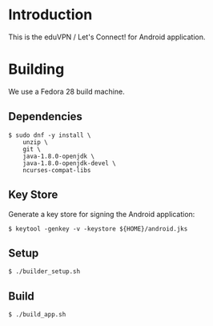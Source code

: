 # Introduction

This is the eduVPN / Let's Connect! for Android application.

# Building

We use a Fedora 28 build machine.

## Dependencies

    $ sudo dnf -y install \
        unzip \
        git \
        java-1.8.0-openjdk \
        java-1.8.0-openjdk-devel \
        ncurses-compat-libs

## Key Store

Generate a key store for signing the Android application:

    $ keytool -genkey -v -keystore ${HOME}/android.jks

## Setup

    $ ./builder_setup.sh

## Build

    $ ./build_app.sh
